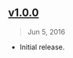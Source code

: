 ## [v1.0.0]
> Jun  5, 2016

- Initial release.

[v1.0.0]: https://github.com/rstacruz/promise-conditional/tree/v1.0.0

